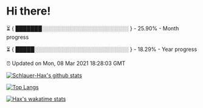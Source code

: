 # Hi there!

⏳ { ███████░░░░░░░░░░░░░░░░░░░░░░░ } - 25.90% - Month progress

⏳ { █████░░░░░░░░░░░░░░░░░░░░░░░░░ } - 18.29% - Year progress

⏰ Updated on Mon, 08 Mar 2021 18:28:03 GMT


[![Schlauer-Hax's github stats](https://github-readme-stats.vercel.app/api?username=Schlauer-Hax&show_icons=true&theme=dark&count_private=true)](https://github.com/Schlauer-Hax)


[![Top Langs](https://github-readme-stats.vercel.app/api/top-langs/?username=Schlauer-Hax&layout=compact&theme=dark)](https://github.com/Schlauer-Hax?tab=repositories)


[![Hax's wakatime stats](https://github-readme-stats.vercel.app/api/wakatime?username=Hax&theme=dark)](https://wakatime.com/@Hax)

